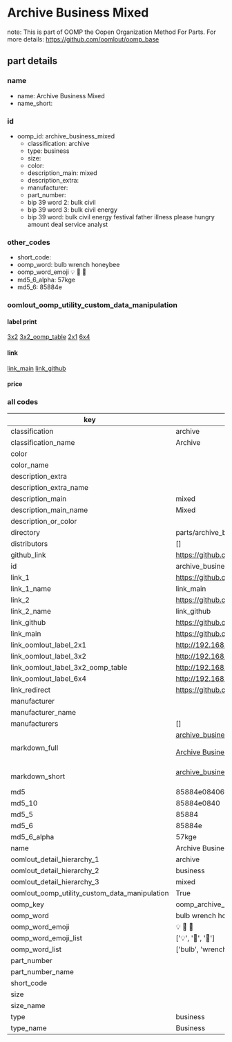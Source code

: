 # Archive Business Mixed  

note: This is part of OOMP the Oopen Organization Method For Parts. For more details: https://github.com/oomlout/oomp_base

##  part details
  







### name
* name: Archive Business Mixed
* name_short: 
### id
* oomp_id: archive_business_mixed
  * classification: archive
  * type: business
  * size: 
  * color: 
  * description_main: mixed
  * description_extra: 
  * manufacturer: 
  * part_number: 
  * bip 39 word 2: bulk civil
  * bip 39 word 3: bulk civil energy
  * bip 39 word: bulk civil energy festival father illness please hungry amount deal service analyst

### other_codes
* short_code: 
* oomp_word: bulb wrench honeybee
* oomp_word_emoji :bulb: :wrench: :honeybee:
* md5_6_alpha: 57kge
* md5_6: 85884e






### oomlout_oomp_utility_custom_data_manipulation
#### label print
[3x2](http://192.168.1.245:1112/?label=oomp%2057kge)
[3x2_oomp_table](http://192.168.1.108:1112/?label=oomp%2057kge)
[2x1](http://192.168.1.242:1112/?label=oomp%2057kge)
[6x4](http://192.168.1.55:1112/?label=oomp%2057kge)    

#### link

[link_main](https://github.com/oomlout/oomlout_oomp_version_1_messy/tree/main/parts/archive_business_mixed) [link_github](https://github.com/oomlout/oomlout_oomp_version_1_messy/tree/main/parts/archive_business_mixed)                             

#### price







### all codes 
| key | value |  
| --- | --- |  
| classification | archive |  
| classification_name | Archive |  
| color |  |  
| color_name |  |  
| description_extra |  |  
| description_extra_name |  |  
| description_main | mixed |  
| description_main_name | Mixed |  
| description_or_color |   |  
| directory | parts/archive_business_mixed |  
| distributors | [] |  
| github_link | https://github.com/oomlout/oomlout_oomp_part_src/tree/main/parts/archive_business_mixed |  
| id | archive_business_mixed |  
| link_1 | https://github.com/oomlout/oomlout_oomp_version_1_messy/tree/main/parts/archive_business_mixed |  
| link_1_name | link_main |  
| link_2 | https://github.com/oomlout/oomlout_oomp_version_1_messy/tree/main/parts/archive_business_mixed |  
| link_2_name | link_github |  
| link_github | https://github.com/oomlout/oomlout_oomp_version_1_messy/tree/main/parts/archive_business_mixed |  
| link_main | https://github.com/oomlout/oomlout_oomp_version_1_messy/tree/main/parts/archive_business_mixed |  
| link_oomlout_label_2x1 | http://192.168.1.242:1112/?label=oomp%2057kge |  
| link_oomlout_label_3x2 | http://192.168.1.245:1112/?label=oomp%2057kge |  
| link_oomlout_label_3x2_oomp_table | http://192.168.1.108:1112/?label=oomp%2057kge |  
| link_oomlout_label_6x4 | http://192.168.1.55:1112/?label=oomp%2057kge |  
| link_redirect | https://github.com/oomlout/oomlout_oomp_version_1_messy/tree/main/parts/archive_business_mixed |  
| manufacturer |  |  
| manufacturer_name |  |  
| manufacturers | [] |  
| markdown_full | [archive_business_mixed](none)<br>[](none)<br>[Archive Business Mixed](none)<br><br> |  
| markdown_short | [archive_business_mixed](none)<br><br> |  
| md5 | 85884e08406f54cdc4a9d552940a60f0 |  
| md5_10 | 85884e0840 |  
| md5_5 | 85884 |  
| md5_6 | 85884e |  
| md5_6_alpha | 57kge |  
| name | Archive Business Mixed |  
| oomlout_detail_hierarchy_1 | archive |  
| oomlout_detail_hierarchy_2 | business |  
| oomlout_detail_hierarchy_3 | mixed |  
| oomlout_oomp_utility_custom_data_manipulation | True |  
| oomp_key | oomp_archive_business_mixed |  
| oomp_word | bulb wrench honeybee |  
| oomp_word_emoji | :bulb: :wrench: :honeybee: |  
| oomp_word_emoji_list | [':bulb:', ':wrench:', ':honeybee:'] |  
| oomp_word_list | ['bulb', 'wrench', 'honeybee'] |  
| part_number |  |  
| part_number_name |  |  
| short_code |  |  
| size |  |  
| size_name |  |  
| type | business |  
| type_name | Business |  
